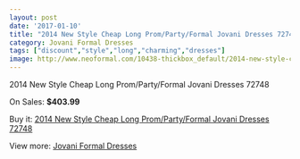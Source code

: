 ```yaml
---
layout: post
date: '2017-01-10'
title: "2014 New Style Cheap Long Prom/Party/Formal Jovani Dresses 72748"
category: Jovani Formal Dresses
tags: ["discount","style","long","charming","dresses"]
image: http://www.neoformal.com/10438-thickbox_default/2014-new-style-cheap-long-prom-party-formal-jovani-dresses-72748.jpg
---
```

2014 New Style Cheap Long Prom/Party/Formal Jovani Dresses 72748

On Sales: **$403.99**
<a href="https://www.neoformal.com/en/jovani-formal-dresses-2014/3634-2014-new-style-cheap-long-prom-party-formal-jovani-dresses-72748.html"><amp-img layout="responsive" width="600" height="600" src="//www.neoformal.com/10438-thickbox_default/2014-new-style-cheap-long-prom-party-formal-jovani-dresses-72748.jpg" alt="2014 New Style Cheap Long Prom/Party/Formal Jovani Dresses 72748 0" /></a>
<a href="https://www.neoformal.com/en/jovani-formal-dresses-2014/3634-2014-new-style-cheap-long-prom-party-formal-jovani-dresses-72748.html"><amp-img layout="responsive" width="600" height="600" src="//www.neoformal.com/10439-thickbox_default/2014-new-style-cheap-long-prom-party-formal-jovani-dresses-72748.jpg" alt="2014 New Style Cheap Long Prom/Party/Formal Jovani Dresses 72748 1" /></a>

Buy it: [2014 New Style Cheap Long Prom/Party/Formal Jovani Dresses 72748](https://www.neoformal.com/en/jovani-formal-dresses-2014/3634-2014-new-style-cheap-long-prom-party-formal-jovani-dresses-72748.html "2014 New Style Cheap Long Prom/Party/Formal Jovani Dresses 72748")

View more: [Jovani Formal Dresses](https://www.neoformal.com/en/49-jovani-formal-dresses-2014 "Jovani Formal Dresses")